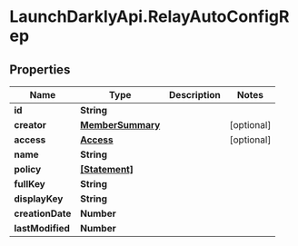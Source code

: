 # LaunchDarklyApi.RelayAutoConfigRep

## Properties

Name | Type | Description | Notes
------------ | ------------- | ------------- | -------------
**id** | **String** |  | 
**creator** | [**MemberSummary**](MemberSummary.md) |  | [optional] 
**access** | [**Access**](Access.md) |  | [optional] 
**name** | **String** |  | 
**policy** | [**[Statement]**](Statement.md) |  | 
**fullKey** | **String** |  | 
**displayKey** | **String** |  | 
**creationDate** | **Number** |  | 
**lastModified** | **Number** |  | 


